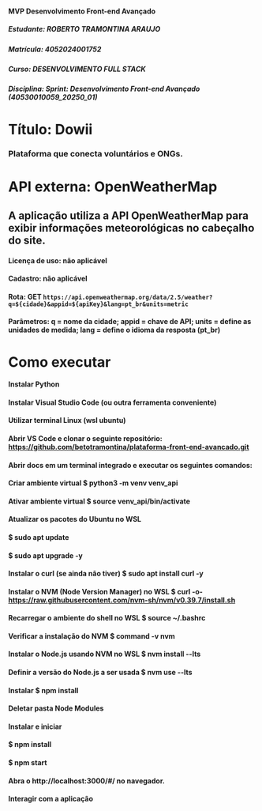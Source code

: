 #### MVP Desenvolvimento Front-end Avançado
##### Estudante: ROBERTO TRAMONTINA ARAUJO
##### Matrícula: 4052024001752
##### Curso: DESENVOLVIMENTO FULL STACK
##### Disciplina: Sprint: Desenvolvimento Front-end Avançado (40530010059_20250_01)
# Título: Dowii 
### Plataforma que conecta voluntários e ONGs. 

# API externa: OpenWeatherMap
## A aplicação utiliza a API OpenWeatherMap para exibir informações meteorológicas no cabeçalho do site.
#### Licença de uso: não aplicável
#### Cadastro: não aplicável
#### Rota: GET `https://api.openweathermap.org/data/2.5/weather?q=${cidade}&appid=${apiKey}&lang=pt_br&units=metric`
#### Parâmetros: q = nome da cidade; appid = chave de API; units = define as unidades de medida; lang = define o idioma da resposta (pt_br)

# Como executar
#### Instalar Python
#### Instalar Visual Studio Code (ou outra ferramenta conveniente)
#### Utilizar terminal Linux (wsl ubuntu)
#### Abrir VS Code e clonar o seguinte repositório: https://github.com/betotramontina/plataforma-front-end-avancado.git 
#### Abrir docs em um terminal integrado e executar os seguintes comandos:
#### Criar ambiente virtual $ python3 -m venv venv_api
#### Ativar ambiente virtual $ source venv_api/bin/activate
#### Atualizar os pacotes do Ubuntu no WSL 
#### $ sudo apt update 
#### $ sudo apt upgrade -y
#### Instalar o curl (se ainda não tiver) $ sudo apt install curl -y
#### Instalar o NVM (Node Version Manager) no WSL $ curl -o- https://raw.githubusercontent.com/nvm-sh/nvm/v0.39.7/install.sh
#### Recarregar o ambiente do shell no WSL $ source ~/.bashrc
#### Verificar a instalação do NVM $ command -v nvm
#### Instalar o Node.js usando NVM no WSL $ nvm install --lts
#### Definir a versão do Node.js a ser usada $ nvm use --lts
#### Instalar $ npm install
#### Deletar pasta Node Modules
#### Instalar e iniciar 
#### $ npm install 
#### $ npm start
#### Abra o http://localhost:3000/#/ no navegador.
#### Interagir com a aplicação
